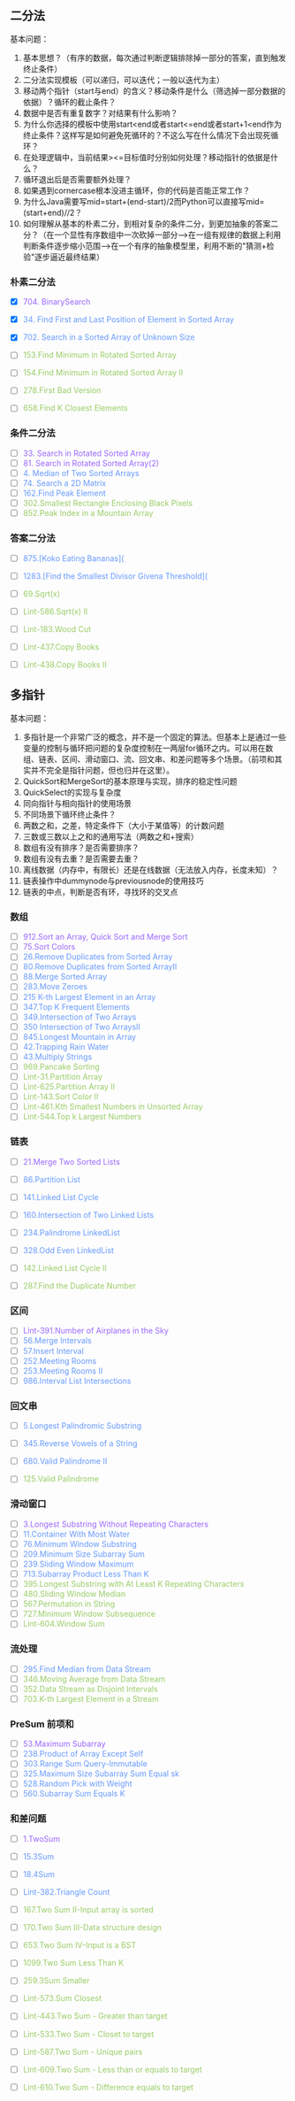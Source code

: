 ## 二分法

基本问题：

1. 基本思想？（有序的数据，每次通过判断逻辑排除掉一部分的答案，直到触发终止条件）
2. 二分法实现模板（可以递归，可以迭代；一般以迭代为主）
3. 移动两个指针（start与end）的含义？移动条件是什么（筛选掉一部分数据的依据）？循环的截止条件？
4. 数据中是否有重复数字？对结果有什么影响？
5. 为什么你选择的模板中使用start<end或者start<=end或者start+1<end作为终止条件？这样写是如何避免死循环的？不这么写在什么情况下会出现死循环？
6. 在处理逻辑中，当前结果><=目标值时分别如何处理？移动指针的依据是什么？
7. 循环退出后是否需要额外处理？
8. 如果遇到cornercase根本没进主循环，你的代码是否能正常工作？
9. 为什么Java需要写mid=start+(end-start)/2而Python可以直接写mid=(start+end)//2？
10. 如何理解从基本的朴素二分，到相对复杂的条件二分，到更加抽象的答案二分？（在一个显性有序数组中一次砍掉一部分-->在一组有规律的数据上利用判断条件逐步缩小范围-->在一个有序的抽象模型里，利用不断的"猜测+检验"逐步逼近最终结果）

### 朴素二分法

- [x] <span style='color:#9966ff;background:背景颜色;font-size:文字大小;'>704. BinarySearch </span>

- [x] <span style='color:#6699ff;background:背景颜色;font-size:文字大小;'>34. Find First and Last Position of Element in Sorted Array</span>
- [x] <span style='color:#6699ff;background:背景颜色;font-size:文字大小;'>702. Search in a Sorted Array of Unknown Size</span>
- [ ] <span style='color:#99CC66;background:背景颜色;font-size:文字大小;'>153.Find Minimum in Rotated Sorted Array</span>
- [ ] <span style='color:#99CC66;background:背景颜色;font-size:文字大小;'>154.Find Minimum in Rotated Sorted Array II</span>
- [ ] <span style='color:#99CC66;background:背景颜色;font-size:文字大小;'>278.First Bad Version</span>
- [ ] <span style='color:#99CC66;background:背景颜色;font-size:文字大小;'>658.Find K Closest Elements</span>

### 条件二分法

- [ ] <span style='color:#9966ff;background:背景颜色;font-size:文字大小;'>33. Search in Rotated Sorted Array</span>
- [ ] <span style='color:#9966ff;background:背景颜色;font-size:文字大小;'>81. Search in Rotated Sorted Array(2)</span>
- [ ] <span style='color:#6699ff;background:背景颜色;font-size:文字大小;'>4. Median of Two Sorted Arrays</span>
- [ ] <span style='color:#6699ff;background:背景颜色;font-size:文字大小;'>74. Search a 2D Matrix</span>
- [ ] <span style='color:#6699ff;background:背景颜色;font-size:文字大小;'>162.Find Peak Element</span>
- [ ] <span style='color:#99CC66;background:背景颜色;font-size:文字大小;'>302.Smallest Rectangle Enclosing Black Pixels</span>
- [ ] <span style='color:#99CC66;background:背景颜色;font-size:文字大小;'>852.Peak Index in a Mountain Array</span>

### 答案二分法

- [ ] <span style='color:#6699ff;background:背景颜色;font-size:文字大小;'>875.[Koko Eating Bananas](</span>

- [ ] <span style='color:#6699ff;background:背景颜色;font-size:文字大小;'>1283.[Find the Smallest Divisor Givena Threshold](</span>

- [ ] <span style='color:#99CC66;background:背景颜色;font-size:文字大小;'>69.Sqrt(x)</span>

- [ ] <span style='color:#99CC66;background:背景颜色;font-size:文字大小;'>Lint-586.Sqrt(x) II</span>

- [ ] <span style='color:#99CC66;background:背景颜色;font-size:文字大小;'>Lint-183.Wood Cut</span>

- [ ] <span style='color:#99CC66;background:背景颜色;font-size:文字大小;'>Lint-437.Copy Books</span>

- [ ] <span style='color:#99CC66;background:背景颜色;font-size:文字大小;'>Lint-438.Copy Books II</span>

  

## 多指针

基本问题：

1. 多指针是一个非常广泛的概念，并不是一个固定的算法。但基本上是通过一些变量的控制与循环把问题的复杂度控制在一两层for循环之内。可以用在数组、链表、区间、滑动窗口、流、回文串、和差问题等多个场景。（前项和其实并不完全是指针问题，但也归并在这里）。
2. QuickSort和MergeSort的基本原理与实现，排序的稳定性问题
3. QuickSelect的实现与复杂度
4. 同向指针与相向指针的使用场景
5. 不同场景下循环终止条件？
6. 两数之和，之差，特定条件下（大小于某值等）的计数问题
7. 三数或三数以上之和的通用写法（两数之和+搜索）
8. 数组有没有排序？是否需要排序？
9. 数组有没有去重？是否需要去重？
10. 离线数据（内存中，有限长）还是在线数据（无法放入内存，长度未知）？
11. 链表操作中dummynode与previousnode的使用技巧
12. 链表的中点，判断是否有环，寻找环的交叉点



### 数组

- [ ] <span style='color:#9966ff;background:背景颜色;font-size:文字大小;'>912.Sort an Array, Quick Sort and Merge Sort</span>
- [ ] <span style='color:#9966ff;background:背景颜色;font-size:文字大小;'>75.Sort Colors</span>
- [ ] <span style='color:#6699ff;background:背景颜色;font-size:文字大小;'>26.Remove Duplicates from Sorted Array</span>
- [ ] <span style='color:#6699ff;background:背景颜色;font-size:文字大小;'>80.Remove Duplicates from Sorted ArrayII</span>
- [ ] <span style='color:#6699ff;background:背景颜色;font-size:文字大小;'>88.Merge Sorted Array</span>
- [ ] <span style='color:#6699ff;background:背景颜色;font-size:文字大小;'>283.Move Zeroes</span>
- [ ] <span style='color:#6699ff;background:背景颜色;font-size:文字大小;'>215 K-th Largest Element in an Array</span>
- [ ] <span style='color:#6699ff;background:背景颜色;font-size:文字大小;'>347.Top K Frequent Elements</span>
- [ ] <span style='color:#6699ff;background:背景颜色;font-size:文字大小;'>349.Intersection of Two Arrays</span>
- [ ] <span style='color:#6699ff;background:背景颜色;font-size:文字大小;'>350 Intersection of Two ArraysII</span>
- [ ] <span style='color:#6699ff;background:背景颜色;font-size:文字大小;'>845.Longest Mountain in Array</span>
- [ ] <span style='color:#6699ff;background:背景颜色;font-size:文字大小;'>42.Trapping Rain Water</span>
- [ ] <span style='color:#6699ff;background:背景颜色;font-size:文字大小;'>43.Multiply Strings</span>
- [ ] <span style='color:#99CC66;background:背景颜色;font-size:文字大小;'>969.Pancake Sorting</span>
- [ ] <span style='color:#99CC66;background:背景颜色;font-size:文字大小;'>Lint-31.Partition Array</span>
- [ ] <span style='color:#99CC66;background:背景颜色;font-size:文字大小;'>Lint-625.Partition Array II</span>
- [ ] <span style='color:#99CC66;background:背景颜色;font-size:文字大小;'>Lint-143.Sort Color II</span>
- [ ] <span style='color:#99CC66;background:背景颜色;font-size:文字大小;'>Lint-461.Kth Smallest Numbers in Unsorted Array</span>
- [ ] <span style='color:#99CC66;background:背景颜色;font-size:文字大小;'>Lint-544.Top k Largest Numbers</span>

### 链表

- [ ] <span style='color:#9966ff;background:背景颜色;font-size:文字大小;'>21.Merge Two Sorted Lists</span>
- [ ] <span style='color:#6699ff;background:背景颜色;font-size:文字大小;'>86.Partition List</span>
- [ ] <span style='color:#6699ff;background:背景颜色;font-size:文字大小;'>141.Linked List Cycle</span>
- [ ] <span style='color:#6699ff;background:背景颜色;font-size:文字大小;'>160.Intersection of Two Linked Lists</span>
- [ ] <span style='color:#6699ff;background:背景颜色;font-size:文字大小;'>234.Palindrome LinkedList</span>
- [ ] <span style='color:#6699ff;background:背景颜色;font-size:文字大小;'>328.Odd Even LinkedList</span>
- [ ] <span style='color:#99CC66;background:背景颜色;font-size:文字大小;'>142.Linked List Cycle II</span>
- [ ] <span style='color:#99CC66;background:背景颜色;font-size:文字大小;'>287.Find the Duplicate Number</span>



### 区间

- [ ] <span style='color:#9966ff;background:背景颜色;font-size:文字大小;'>Lint-391.Number of Airplanes in the Sky</span>
- [ ] <span style='color:#6699ff;background:背景颜色;font-size:文字大小;'>56.Merge Intervals</span>
- [ ] <span style='color:#6699ff;background:背景颜色;font-size:文字大小;'>57.Insert Interval</span>
- [ ] <span style='color:#6699ff;background:背景颜色;font-size:文字大小;'>252.Meeting Rooms</span>
- [ ] <span style='color:#6699ff;background:背景颜色;font-size:文字大小;'>253.Meeting Rooms II</span>
- [ ] <span style='color:#6699ff;background:背景颜色;font-size:文字大小;'>986.Interval List Intersections</span>

### 回文串

- [ ] <span style='color:#6699ff;background:背景颜色;font-size:文字大小;'>5.Longest Palindromic Substring</span>

- [ ] <span style='color:#6699ff;background:背景颜色;font-size:文字大小;'>345.Reverse Vowels of a String</span>
- [ ] <span style='color:#6699ff;background:背景颜色;font-size:文字大小;'>680.Valid Palindrome II</span>
- [ ] <span style='color:#99cc66;background:背景颜色;font-size:文字大小;'>125.Valid Palindrome</span>

### 滑动窗口

- [ ] <span style='color:#9966ff;background:背景颜色;font-size:文字大小;'>3.Longest Substring Without Repeating Characters</span>
- [ ] <span style='color:#6699ff;background:背景颜色;font-size:文字大小;'>11.Container With Most Water</span>
- [ ] <span style='color:#6699ff;background:背景颜色;font-size:文字大小;'>76.Minimum Window Substring</span>
- [ ] <span style='color:#6699ff;background:背景颜色;font-size:文字大小;'>209.Minimum Size Subarray Sum</span>
- [ ] <span style='color:#6699ff;background:背景颜色;font-size:文字大小;'>239.Sliding Window Maximum</span>
- [ ] <span style='color:#6699ff;background:背景颜色;font-size:文字大小;'>713.Subarray Product Less Than K</span>
- [ ] <span style='color:#99cc66;background:背景颜色;font-size:文字大小;'>395.Longest Substring with At Least K Repeating Characters</span>
- [ ] <span style='color:#99cc66;background:背景颜色;font-size:文字大小;'>480.Sliding Window Median</span>
- [ ] <span style='color:#99cc66;background:背景颜色;font-size:文字大小;'>567.Permutation in String</span>
- [ ] <span style='color:#99cc66;background:背景颜色;font-size:文字大小;'>727.Minimum Window Subsequence</span>
- [ ] <span style='color:#99cc66;background:背景颜色;font-size:文字大小;'>Lint-604.Window Sum</span>

### 流处理

- [ ] <span style='color:#6699ff;background:背景颜色;font-size:文字大小;'>295.Find Median from Data Stream</span>
- [ ] <span style='color:#99cc66;background:背景颜色;font-size:文字大小;'>346.Moving Average from Data Stream</span>
- [ ] <span style='color:#99cc66;background:背景颜色;font-size:文字大小;'>352.Data Stream as Disjoint Intervals</span>
- [ ] <span style='color:#99cc66;background:背景颜色;font-size:文字大小;'>703.K-th Largest Element in a Stream</span>

### PreSum 前项和

- [ ] <span style='color:#9966ff;background:背景颜色;font-size:文字大小;'>53.Maximum Subarray</span>
- [ ] <span style='color:#6699ff;background:背景颜色;font-size:文字大小;'>238.Product of Array Except Self</span>
- [ ] <span style='color:#6699ff;background:背景颜色;font-size:文字大小;'>303.Range Sum Query-Immutable</span>
- [ ] <span style='color:#6699ff;background:背景颜色;font-size:文字大小;'>325.Maximum Size Subarray Sum Equal sk</span>
- [ ] <span style='color:#6699ff;background:背景颜色;font-size:文字大小;'>528.Random Pick with Weight</span>
- [ ] <span style='color:#6699ff;background:背景颜色;font-size:文字大小;'>560.Subarray Sum Equals K</span>

### 和差问题

- [ ] <span style='color:#9966ff;background:背景颜色;font-size:文字大小;'>1.TwoSum</span>
- [ ] <span style='color:#6699ff;background:背景颜色;font-size:文字大小;'>15.3Sum</span>
- [ ] <span style='color:#6699ff;background:背景颜色;font-size:文字大小;'>18.4Sum</span>
- [ ] <span style='color:#6699ff;background:背景颜色;font-size:文字大小;'>Lint-382.Triangle Count</span>
- [ ] <span style='color:#99cc66;background:背景颜色;font-size:文字大小;'>167.Two Sum II-Input array is sorted</span>
- [ ] <span style='color:#99cc66;background:背景颜色;font-size:文字大小;'>170.Two Sum III-Data structure design</span>
- [ ] <span style='color:#99cc66;background:背景颜色;font-size:文字大小;'>653.Two Sum IV-Input is a BST</span>
- [ ] <span style='color:#99cc66;background:背景颜色;font-size:文字大小;'>1099.Two Sum Less Than K</span>
- [ ] <span style='color:#99cc66;background:背景颜色;font-size:文字大小;'>259.3Sum Smaller</span>
- [ ] <span style='color:#99cc66;background:背景颜色;font-size:文字大小;'>Lint-573.Sum Closest</span>
- [ ] <span style='color:#99cc66;background:背景颜色;font-size:文字大小;'>Lint-443.Two Sum - Greater than target</span>
- [ ] <span style='color:#99cc66;background:背景颜色;font-size:文字大小;'>Lint-533.Two Sum - Closet to target</span>
- [ ] <span style='color:#99cc66;background:背景颜色;font-size:文字大小;'>Lint-587.Two Sum - Unique pairs</span>
- [ ] <span style='color:#99cc66;background:背景颜色;font-size:文字大小;'>Lint-609.Two Sum - Less than or equals to target</span>
- [ ] <span style='color:#99cc66;background:背景颜色;font-size:文字大小;'>Lint-610.Two Sum - Difference equals to target</span>







